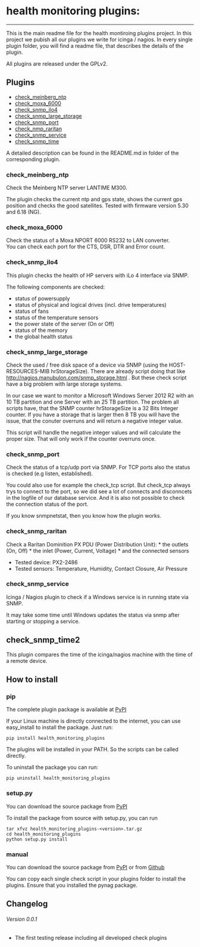 # health monitoring plugins:
---

This is the main readme file for the health montiroing plugins project. In this project we pubish all our plugins we write for icinga / nagios.
In every single plugin folder, you will find a readme file, that describes the details of the plugin.

All plugins are released under the GPLv2.


## Plugins

- [check_meinberg_ntp](check_meinberg_ntp/README.md)
- [check_moxa_6000](check_moxa_6000/README.md)
- [check_snmp_ilo4](check_snmp_ilo4/README.md)
- [check_snmp_large_storage](check_snmp_large_storage/README.md)
- [check_snmp_port](check_snmp_port/README.md)
- [check_nmp_raritan](check_nmp_raritan/README.md)
- [check_snmp_service](check_snmp_service/README.md)
- [check_snmp_time](check_snmp_time/README.md)

A detailed description can be found in the README.md in folder of the corresponding plugin.

### check_meinberg_ntp

Check the Meinberg NTP server LANTIME M300.

The plugin checks the current ntp and gps state, shows the current gps position and checks the good satellites.
Tested with firmware version 5.30 and 6.18 (NG).

### check_moxa_6000

Check the status of a Moxa NPORT 6000 RS232 to LAN converter.  
You can check each port for the CTS, DSR, DTR and Error count.

### check_snmp_ilo4

This plugin checks the health of HP servers with iLo 4 interface via SNMP.

The following components are checked:

- status of powersupply
- status of physical and logical drives (incl. drive temperatures)
- status of fans
- status of the temperature sensors
- the power state of the server (On or Off)
- status of the memory
- the global health status


### check_snmp_large_storage

Check the used / free disk space of a device via SNMP (using the HOST-RESOURCES-MIB hrStorageSize).
There are already script doing that like http://nagios.manubulon.com/snmp_storage.html . But these check script have a big problem with large storage systems. 

In our case we want to monitor a Microsoft Windows Server 2012 R2 with an 10 TB partition and one Server with an 25 TB partition. The problem all scripts have, that the SNMP counter hrStorageSize is a 32 Bits
Integer counter. If you have a storage that is larger then 8 TB you will have the issue, that the conuter overruns and will return a negative integer value.

This script will handle the negative integer values and will calculate the proper size. That will only work if the counter overruns once.

### check_snmp_port

Check the status of a tcp/udp port via SNMP. For TCP ports also the status is checked (e.g listen, established).

You could also use for example the check_tcp script. But check_tcp always trys to connect to the port, so we did see a lot of connects and disconncets in the logfile of our database service. And it is also not possible to check the connection status of the port.

If you know snmpnetstat, then you know how the plugin works.


### check_snmp_raritan

Check a Raritan Dominition PX PDU (Power Distribution Unit):
    * the outlets (On, Off)
    * the inlet (Power, Current, Voltage)
    * and the connected sensors

* Tested device: PX2-2486
* Tested sensors: Temperature, Humidity, Contact Closure, Air Pressure


### check_snmp_service

Icinga / Nagios plugin to check if a Windows service is in running state via SNMP.

It may take some time until Windows updates the status via snmp after starting or stopping a service.


## check_snmp_time2

This plugin compares the time of the icinga/nagios machine with the time of a remote device.


## How to install

###  pip

The complete plugin package is available at [PyPI](https://pypi.python.org/pypi/health_monitoring_plugins)

If your Linux machine is directly connected to the internet, you can use easy_install to install the package.
Just run:

    pip install health_monitoring_plugins
    
The plugins will be installed in your PATH. So the scripts can be called directly.

To uninstall the package you can run:

    pip uninstall health_monitoring_plugins

### setup.py

You can download the source package from [PyPI](https://pypi.python.org/pypi/health_monitoring_plugins)

To install the package from source with setup.py, you can run

    tar xfvz health_monitoring_plugins-<version>.tar.gz
    cd health_monitoring_plugins
    python setup.py install

### manual

You can download the source package from [PyPI](https://pypi.python.org/pypi/health_monitoring_plugins) or from [Github](https://github.com/rsmuc/health_monitoring_plugins)

You can copy each single check script in your plugins folder to install the plugins.
Ensure that you installed the pynag package.


## Changelog

###### Version 0.0.1

* The first testing release including all developed check plugins